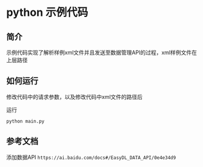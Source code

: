 # python 示例代码

## 简介
示例代码实现了解析样例xml文件并且发送至数据管理API的过程，xml样例文件在上层路径


## 如何运行
修改代码中的请求参数，以及修改代码中xml文件的路径后  

运行

```
python main.py
```

## 参考文档
添加数据API
```https://ai.baidu.com/docs#/EasyDL_DATA_API/0e4e34d9```


